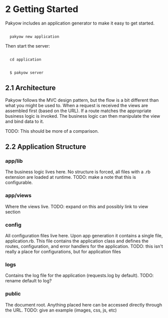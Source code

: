 <h1 id="section_2">2 Getting Started</h1>

Pakyow includes an application generator to make it easy to get started.

<code class="console">
  pakyow new application
</code>

Then start the server:

<code class="console">
  cd application
  <br>
  $ pakyow server
</code>

<h2 id="section_2.1">2.1 Architecture</h2>

Pakyow follows the MVC design pattern, but the flow is a bit different than 
what you might be used to. When a request is received the views are assembled
first (based on the URL). If a route matches the appropriate business logic
is invoked. The business logic can then manipulate the view and bind data to it.

TODO: This should be more of a comparison.

<h2 id="section_2.2">2.2 Application Structure</h2>

### app/lib
The business logic lives here. No structure is forced, all files with a .rb extension are loaded at runtime. 
TODO: make a note that this is configurable.

### app/views
Where the views live. 
TODO: expand on this and possibly link to view section

### config
All configuration files live here. Upon app generation it contains a single file, application.rb. This file contains the application class and defines the routes, configuration, and error handlers for the application.
TODO: this isn't really a place for configurations, but for application files

### logs
Contains the log file for the application (requests.log by default). 
TODO: rename default to log?

### public
The document root. Anything placed here can be accessed directly through the URL.
TODO: give an example (images, css, js, etc)
